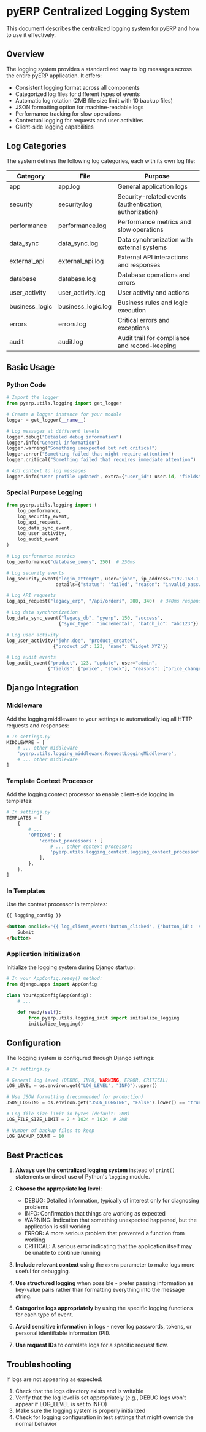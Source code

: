 # pyERP Centralized Logging System

This document describes the centralized logging system for pyERP and how to use it effectively.

## Overview

The logging system provides a standardized way to log messages across the entire pyERP application. It offers:

- Consistent logging format across all components
- Categorized log files for different types of events
- Automatic log rotation (2MB file size limit with 10 backup files)
- JSON formatting option for machine-readable logs
- Performance tracking for slow operations
- Contextual logging for requests and user activities
- Client-side logging capabilities

## Log Categories

The system defines the following log categories, each with its own log file:

| Category | File | Purpose |
|----------|------|---------|
| app | app.log | General application logs |
| security | security.log | Security-related events (authentication, authorization) |
| performance | performance.log | Performance metrics and slow operations |
| data_sync | data_sync.log | Data synchronization with external systems |
| external_api | external_api.log | External API interactions and responses |
| database | database.log | Database operations and errors |
| user_activity | user_activity.log | User activity and actions |
| business_logic | business_logic.log | Business rules and logic execution |
| errors | errors.log | Critical errors and exceptions |
| audit | audit.log | Audit trail for compliance and record-keeping |

## Basic Usage

### Python Code

```python
# Import the logger
from pyerp.utils.logging import get_logger

# Create a logger instance for your module
logger = get_logger(__name__)

# Log messages at different levels
logger.debug("Detailed debug information")
logger.info("General information")
logger.warning("Something unexpected but not critical")
logger.error("Something failed that might require attention")
logger.critical("Something failed that requires immediate attention")

# Add context to log messages
logger.info("User profile updated", extra={"user_id": user.id, "fields": ["name", "email"]})
```

### Special Purpose Logging

```python
from pyerp.utils.logging import (
    log_performance, 
    log_security_event,
    log_api_request,
    log_data_sync_event,
    log_user_activity,
    log_audit_event
)

# Log performance metrics
log_performance("database_query", 250)  # 250ms

# Log security events
log_security_event("login_attempt", user="john", ip_address="192.168.1.1", 
                  details={"status": "failed", "reason": "invalid_password"})

# Log API requests
log_api_request("legacy_erp", "/api/orders", 200, 340)  # 340ms response time

# Log data synchronization
log_data_sync_event("legacy_db", "pyerp", 150, "success", 
                   {"sync_type": "incremental", "batch_id": "abc123"})

# Log user activity
log_user_activity("john.doe", "product_created", 
                 {"product_id": 123, "name": "Widget XYZ"})

# Log audit events
log_audit_event("product", 123, "update", user="admin", 
               {"fields": ["price", "stock"], "reasons": ["price_change"]})
```

## Django Integration

### Middleware

Add the logging middleware to your settings to automatically log all HTTP requests and responses:

```python
# In settings.py
MIDDLEWARE = [
    # ... other middleware
    'pyerp.utils.logging_middleware.RequestLoggingMiddleware',
    # ... other middleware
]
```

### Template Context Processor

Add the logging context processor to enable client-side logging in templates:

```python
# In settings.py
TEMPLATES = [
    {
        # ...
        'OPTIONS': {
            'context_processors': [
                # ... other context processors
                'pyerp.utils.logging_context.logging_context_processor',
            ],
        },
    },
]
```

### In Templates

Use the context processor in templates:

```html
{{ logging_config }}

<button onclick="{{ log_client_event('button_clicked', {'button_id': 'submit'}) }}">
    Submit
</button>
```

### Application Initialization

Initialize the logging system during Django startup:

```python
# In your AppConfig.ready() method:
from django.apps import AppConfig

class YourAppConfig(AppConfig):
    # ...
    
    def ready(self):
        from pyerp.utils.logging_init import initialize_logging
        initialize_logging()
```

## Configuration

The logging system is configured through Django settings:

```python
# In settings.py

# General log level (DEBUG, INFO, WARNING, ERROR, CRITICAL)
LOG_LEVEL = os.environ.get("LOG_LEVEL", "INFO").upper()

# Use JSON formatting (recommended for production)
JSON_LOGGING = os.environ.get("JSON_LOGGING", "False").lower() == "true"

# Log file size limit in bytes (default: 2MB)
LOG_FILE_SIZE_LIMIT = 2 * 1024 * 1024  # 2MB

# Number of backup files to keep
LOG_BACKUP_COUNT = 10
```

## Best Practices

1. **Always use the centralized logging system** instead of `print()` statements or direct use of Python's `logging` module.

2. **Choose the appropriate log level**:
   - DEBUG: Detailed information, typically of interest only for diagnosing problems
   - INFO: Confirmation that things are working as expected
   - WARNING: Indication that something unexpected happened, but the application is still working
   - ERROR: A more serious problem that prevented a function from working
   - CRITICAL: A serious error indicating that the application itself may be unable to continue running

3. **Include relevant context** using the `extra` parameter to make logs more useful for debugging.

4. **Use structured logging** when possible - prefer passing information as key-value pairs rather than formatting everything into the message string.

5. **Categorize logs appropriately** by using the specific logging functions for each type of event.

6. **Avoid sensitive information** in logs - never log passwords, tokens, or personal identifiable information (PII).

7. **Use request IDs** to correlate logs for a specific request flow.

## Troubleshooting

If logs are not appearing as expected:

1. Check that the logs directory exists and is writable
2. Verify that the log level is set appropriately (e.g., DEBUG logs won't appear if LOG_LEVEL is set to INFO)
3. Make sure the logging system is properly initialized
4. Check for logging configuration in test settings that might override the normal behavior 